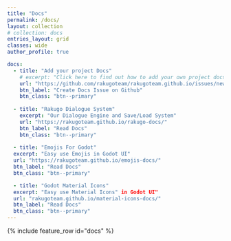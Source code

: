 ```yaml
---
title: "Docs"
permalink: /docs/
layout: collection
# collection: docs
entries_layout: grid
classes: wide
author_profile: true

docs:
  - title: "Add your project Docs"
    # excerpt: "Click here to find out how to add your own project docs to this page."
    url: "https://github.com/rakugoteam/rakugoteam.github.io/issues/new/choose"
    btn_label: "Create Docs Issue on Github"
    btn_class: "btn--primary"
    
  - title: "Rakugo Dialogue System"
    excerpt: "Our Dialogue Engine and Save/Load System"
    url: "https://rakugoteam.github.io/rakugo-docs/"
    btn_label: "Read Docs"
    btn_class: "btn--primary"
  
  - title: "Emojis For Godot"
  excerpt: "Easy use Emojis in Godot UI"
  url: "https://rakugoteam.github.io/emojis-docs/"
  btn_label: "Read Docs"
  btn_class: "btn--primary"

  - title: "Godot Material Icons"
  excerpt: "Easy use Material Icons" in Godot UI"
  url: "rakugoteam.github.io/material-icons-docs/"
  btn_label: "Read Docs"
  btn_class: "btn--primary"
---
```


{% include feature_row id="docs" %}
